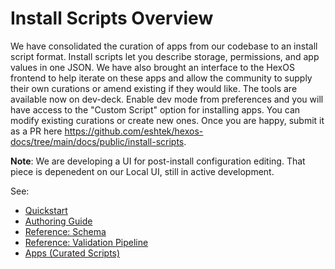 # Install Scripts Overview

We have consolidated the curation of apps from our codebase to an install script format.  Install scripts let you describe storage, permissions, and app values in one JSON.  We have also brought an interface to the HexOS frontend to help iterate on these apps and allow the community to supply their own curations or amend existing if they would like.  The tools are available now on dev-deck.  Enable dev mode from preferences and you will have access to the "Custom Script" option for installing apps.  You can modify existing curations or create new ones.  Once you are happy, submit it as a PR here https://github.com/eshtek/hexos-docs/tree/main/docs/public/install-scripts.  

**Note**: We are developing a UI for post-install configuration editing.  That piece is depenedent on our Local UI, still in active development.

See:
- [Quickstart](/install-scripts/quickstart)
- [Authoring Guide](/install-scripts/contributing)
- [Reference: Schema](/install-scripts/reference/schema)
- [Reference: Validation Pipeline](/install-scripts/reference/pipeline)
- [Apps (Curated Scripts)](/install-scripts/curated/)
